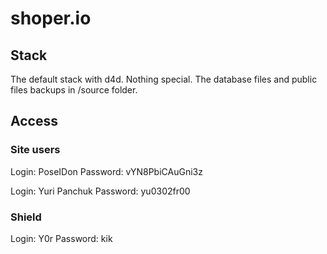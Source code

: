 # shoper.io

## Stack

The default stack with d4d. Nothing special.
The database files and public files backups in /source folder.

## Access

### Site users

Login: PoseIDon
Password: vYN8PbiCAuGni3z

Login: Yuri Panchuk
Password: yu0302fr00

### Shield

Login: Y0r
Password: kik
